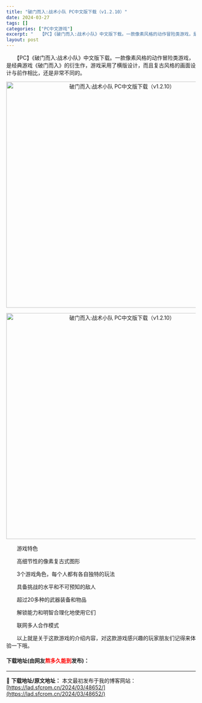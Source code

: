 ```yaml
---
title: "破门而入:战术小队 PC中文版下载（v1.2.10）"
date: 2024-03-27
tags: []
categories: ["PC中文游戏"]
excerpt: "　　【PC】《破门而入:战术小队》中文版下载。一款像素风格的动作冒险类游戏，是经典游戏《破门而入》的衍生作，游戏采用了横版设计，而且复古风格的画面设计与前作相比，还是非常不同的。 　　游戏特色 　　高细节性的像素复古式图形 　　3个游戏角色，每个人都有各自独特的玩法 　　具备挑战的水平和不可预知的敌&hellip;"
layout: post
---
```


 <p>　　【PC】《破门而入:战术小队》中文版下载。一款像素风格的动作冒险类游戏，是经典游戏《破门而入》的衍生作，游戏采用了横版设计，而且复古风格的画面设计与前作相比，还是非常不同的。</p> <p align="center"><img align="" border="0" src="https://lad.sfcrom.cn/wp-content/uploads/2024/03/20240327_660380bd39c0f.webp" width="600" alt="破门而入:战术小队 PC中文版下载（v1.2.10）" /></p> <p align="center"><img align="" border="0" src="https://lad.sfcrom.cn/wp-content/uploads/2024/03/20240327_660380bdab8e1.webp" width="600" alt="破门而入:战术小队 PC中文版下载（v1.2.10）" /></p> <p>　　游戏特色</p> <p>　　高细节性的像素复古式图形</p> <p>　　3个游戏角色，每个人都有各自独特的玩法</p> <p>　　具备挑战的水平和不可预知的敌人</p> <p>　　超过20多种的武器装备和物品</p> <p>　　解锁能力和明智合理化地使用它们</p> <p>　　联网多人合作模式</p> <p>　　以上就是关于这款游戏的介绍内容，对这款游戏感兴趣的玩家朋友们记得来体验一下哦。</p> <p><h4>下载地址(由网友<font color="red">熬多久能到</font>发布)：</h4></p> 

---
📖 **下载地址/原文地址：** 本文最初发布于我的博客网站：[https://lad.sfcrom.cn/2024/03/48652/](https://lad.sfcrom.cn/2024/03/48652/)
